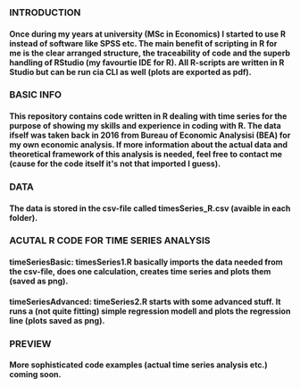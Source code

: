 ### INTRODUCTION

#### Once during my years at university (MSc in Economics) I started to use R instead of software like SPSS etc. The main benefit of scripting in R for me is the clear arranged structure, the traceability of code and the superb handling of RStudio (my favourtie IDE for R). All R-scripts are written in R Studio but can be run cia CLI as well (plots are exported as pdf).


### BASIC INFO

#### This repository contains code written in R dealing with time series for the purpose of showing my skills and experience in coding with R. The data ifself was taken back in 2016 from Bureau of Economic Analysisi (BEA) for my own economic analysis. If more information about the actual data and theoretical framework of this analysis is needed, feel free to contact me (cause for the code itself it's not that imported I guess).


### DATA

#### The data is stored in the csv-file called timesSeries_R.csv (avaible in each folder).


### ACUTAL R CODE FOR TIME SERIES ANALYSIS

#### timeSeriesBasic: timesSeries1.R basically imports the data needed from the csv-file, does one calculation, creates time series and plots them (saved as png).
#### timeSeriesAdvanced: timeSeries2.R starts with some advanced stuff. It runs a (not quite fitting) simple regression modell and plots the regression line (plots saved as png).


### PREVIEW

#### More sophisticated code examples (actual time series analysis etc.) coming soon.
